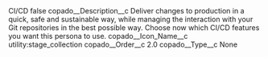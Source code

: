 <?xml version="1.0" encoding="UTF-8"?>
<CustomMetadata xmlns="http://soap.sforce.com/2006/04/metadata" xmlns:xsi="http://www.w3.org/2001/XMLSchema-instance" xmlns:xsd="http://www.w3.org/2001/XMLSchema">
    <label>CI/CD</label>
    <protected>false</protected>
    <values>
        <field>copado__Description__c</field>
        <value xsi:type="xsd:string">Deliver changes to production in a quick, safe and sustainable way, while managing the interaction with your Git repositories in the best possible way. Choose now which CI/CD features you want this persona to use.</value>
    </values>
    <values>
        <field>copado__Icon_Name__c</field>
        <value xsi:type="xsd:string">utility:stage_collection</value>
    </values>
    <values>
        <field>copado__Order__c</field>
        <value xsi:type="xsd:double">2.0</value>
    </values>
    <values>
        <field>copado__Type__c</field>
        <value xsi:type="xsd:string">None</value>
    </values>
</CustomMetadata>
